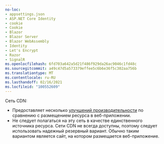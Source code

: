 ```yaml
---
no-loc:
- appsettings.json
- ASP.NET Core Identity
- cookie
- Cookie
- Blazor
- Blazor Server
- Blazor WebAssembly
- Identity
- Let's Encrypt
- Razor
- SignalR
ms.openlocfilehash: 6fd703a642a5d21f486f929da26ac9046c1fd48c
ms.sourcegitcommit: a49c47d5a573379effee5c6b6e36f5c302aa756b
ms.translationtype: MT
ms.contentlocale: ru-RU
ms.lasthandoff: 02/16/2021
ms.locfileid: "100552609"
---
```

Сеть CDN:

* Предоставляет несколько [улучшений производительности](/office365/enterprise/content-delivery-networks#how-do-cdns-make-services-work-faster) по сравнению с размещением ресурса в веб-приложении.
* Не следует полагаться на эту сеть в качестве единственного источника ресурса. Сети CDN не всегда доступны, поэтому следует использовать надежный резервный вариант. Обычно таким вариантом является сайт, на котором размещается веб-приложение.